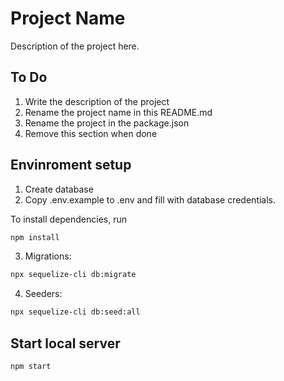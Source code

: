 # Project Name

Description of the project here.

## To Do

1) Write the description of the project
2) Rename the project name in this README.md
3) Rename the project in the package.json
4) Remove this section when done

## Envinroment setup

1) Create database
2) Copy .env.example to .env and fill with database credentials.

To install dependencies, run
``` bash
npm install
```

3) Migrations:
``` bash
npx sequelize-cli db:migrate
```

4) Seeders:
``` bash
npx sequelize-cli db:seed:all
```

## Start local server

``` bash
npm start
```
